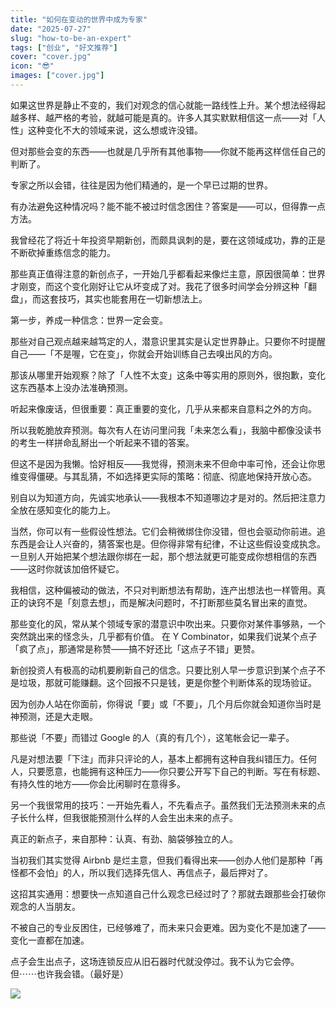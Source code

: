 ```yaml
---
title: "如何在变动的世界中成为专家"
date: "2025-07-27"
slug: "how-to-be-an-expert"
tags: ["创业", "好文推荐"]
cover: "cover.jpg"
icon: "😎"
images: ["cover.jpg"]
---
```

如果这世界是静止不变的，我们对观念的信心就能一路线性上升。某个想法经得起越多样、越严格的考验，就越可能是真的。许多人其实默默相信这一点——对「人性」这种变化不大的领域来说，这么想或许没错。



但对那些会变的东西——也就是几乎所有其他事物——你就不能再这样信任自己的判断了。



专家之所以会错，往往是因为他们精通的，是一个早已过期的世界。



有办法避免这种情况吗？能不能不被过时信念困住？答案是——可以，但得靠一点方法。



我曾经花了将近十年投资早期新创，而颇具讽刺的是，要在这领域成功，靠的正是不断砍掉重练信念的能力。



那些真正值得注意的新创点子，一开始几乎都看起来像烂主意，原因很简单：世界才刚变，而这个变化刚好让它从坏变成了对。我花了很多时间学会分辨这种「翻盘」，而这套技巧，其实也能套用在一切新想法上。



第一步，养成一种信念：世界一定会变。



那些对自己观点越来越笃定的人，潜意识里其实是认定世界静止。只要你不时提醒自己——「不是喔，它在变」，你就会开始训练自己去嗅出风的方向。



那该从哪里开始观察？除了「人性不太变」这条中等实用的原则外，很抱歉，变化这东西基本上没办法准确预测。



听起来像废话，但很重要：真正重要的变化，几乎从来都来自意料之外的方向。



所以我乾脆放弃预测。每次有人在访问里问我「未来怎么看」，我脑中都像没读书的考生一样拼命乱掰出一个听起来不错的答案。



但这不是因为我懒。恰好相反——我觉得，预测未来不但命中率可怜，还会让你思维变得僵硬。与其乱猜，不如选择更实际的策略：彻底、彻底地保持开放心态。



别自以为知道方向，先诚实地承认——我根本不知道哪边才是对的。然后把注意力全放在感知变化的能力上。



当然，你可以有一些假设性想法。它们会稍微绑住你没错，但也会驱动你前进。追东西是会让人兴奋的，猜答案也是。但你得非常有纪律，不让这些假设变成执念。
一旦别人开始把某个想法跟你绑在一起，那个想法就更可能变成你想相信的东西——这时你就该加倍怀疑它。



我相信，这种偏被动的做法，不只对判断想法有帮助，连产出想法也一样管用。真正的诀窍不是「刻意去想」，而是解决问题时，不打断那些莫名冒出来的直觉。



那些变化的风，常从某个领域专家的潜意识中吹出来。只要你对某件事够熟，一个突然跳出来的怪念头，几乎都有价值。
在 Y Combinator，如果我们说某个点子「疯了点」，那通常是称赞——搞不好还比「这点子不错」更赞。



新创投资人有极高的动机要刷新自己的信念。只要比别人早一步意识到某个点子不是垃圾，那就可能赚翻。这个回报不只是钱，更是你整个判断体系的现场验证。



因为创办人站在你面前，你得说「要」或「不要」，几个月后你就会知道你当时是神预测，还是大走眼。



那些说「不要」而错过 Google 的人（真的有几个），这笔帐会记一辈子。



凡是对想法要「下注」而非只评论的人，基本上都拥有这种自我纠错压力。任何人，只要愿意，也能拥有这种压力——你只要公开写下自己的判断。写在有标题、有持久性的地方——你会比闲聊时在意得多。



另一个我很常用的技巧：一开始先看人，不先看点子。虽然我们无法预测未来的点子长什么样，但我很能预测什么样的人会生出未来的点子。



真正的新点子，来自那种：认真、有劲、脑袋够独立的人。



当初我们其实觉得 Airbnb 是烂主意，但我们看得出来——创办人他们是那种「再怪都不会怕」的人，所以我们选择先信人、再信点子，最后押对了。



这招其实通用：想要快一点知道自己什么观念已经过时了？那就去跟那些会打破你观念的人当朋友。



不被自己的专业反困住，已经够难了，而未来只会更难。因为变化不是加速了——变化一直都在加速。



点子会生出点子，这场连锁反应从旧石器时代就没停过。我不认为它会停。
但⋯⋯也许我会错。（最好是）




![](https://prod-files-secure.s3.us-west-2.amazonaws.com/112d0858-5090-4d34-a606-b75eb8d65fd2/46476355-9cf3-4e99-9b7a-3531bc426380/1000202064.png?X-Amz-Algorithm=AWS4-HMAC-SHA256&X-Amz-Content-Sha256=UNSIGNED-PAYLOAD&X-Amz-Credential=ASIAZI2LB466WU7SNFN7%2F20251029%2Fus-west-2%2Fs3%2Faws4_request&X-Amz-Date=20251029T221328Z&X-Amz-Expires=3600&X-Amz-Security-Token=IQoJb3JpZ2luX2VjECIaCXVzLXdlc3QtMiJHMEUCIHbs%2Bt%2FR%2BVoLS3ZEaOV86WuZvUkTjnLac14xRgONAyeRAiEAuXLExJ2kcMQ35aQNWMoKnI%2FgPbbD0DHsz3dNbwrblKsqiAQI2%2F%2F%2F%2F%2F%2F%2F%2F%2F%2F%2FARAAGgw2Mzc0MjMxODM4MDUiDL5e2Q6sg1aT125DFCrcA54OEVPEZk4YvSffKPGaDb8wTYdkOYHKSCZyjfd5sVYgE2%2FpjACNU532iJ91CI6rnvma3KIYLGlmqm%2FfLH008DbQ3JCqah0qdWqudGsWmM21cgPpCjHKKY%2Fox8Fcn%2BJN%2FaFeHCYuPZRRYDpdAwJ5pnpQuVS2nSzl4nAWXwPCZUFIwAJhyg3bURloisU2ui47i1Rh4YgNLeuR37SAg2683OHBfPPRfmyACNDtqwVPG4jSQyqSCgdFDv5%2FciKo0%2FCA49OYM%2Fa11g0MjkI5iAFTi7ukzo1YzDcxRfdwc6VJlXaIG231N%2B99P3BJHbtXDX45lbibC95IfOdQQaV%2FBEKM%2BBK%2FQR3VRbQumazRnCQSG6aoDo%2BDuC9J2AgvMc7LnBOfweyKDoddU5r51UkRkEj4JYU78xBHfhm%2FfToVX4spmxywsJW2ra1ys7dtvSZT0JMcUxLcTP5UtJpcg7Yz5%2Be0TbvlW7U84GJYlwOy32ke79r%2FVBzUehk4qu%2Bp8Gn%2BKUsXuZlQnoaFP2jMQARWx0ngivFvoGhdI8jkwfWst%2BX09yew1SLJZqOVBi3kjc2O6ptUdcbSmazffHqXL5e6gf8%2FltS%2FhWcAKUAOF4%2B5wM5sqktZ3LS8T1nW%2B9ZrpwdlMMOcicgGOqUB3dycxQqrCOGuFjNguU65cseSr22qa2cnYeDajN58dE0poh2%2FeUqyZ4Oyi%2FkAVUeibwTGxdp3qRBIZg4MgB6AE43uKXi%2BbS47y5dWiogHNXBKcwG5UUFb17XWpMwxLoIDYzLNwAiQNJVjBN0KEweLn%2FkJm4qtXkuFDo3ctE5uOxa87yoAbk3%2BXrFTZu%2BepOPPtVN8tfQzfo3tia0bE3zjH%2Frc1%2BTs&X-Amz-Signature=c7195233975b98bff68ec4557f81827d3f4eb42572270c13c373f42d0c99a262&X-Amz-SignedHeaders=host&x-amz-checksum-mode=ENABLED&x-id=GetObject)

